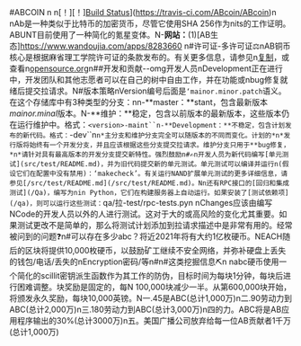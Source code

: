 #ABCOIN n n[！][！][Build Status](https://travis-ci.com/ABcoin/ABcoin.svg?branch=master)](https://travis-ci.com/ABcoin/ABcoin)n nAb是一种类似于比特币的加密货币，尽管它使用SHA 256作为nits的工作证明。ABUNT目前使用了一种简化的氪星变体。N-**网站：**(1)[AB生态]https://www.wandoujia.com/apps/8283660  n#许可证-多许可证⚖️nAB铜币核心是根据麻省理工学院许可证的条款发布的。有关更多信息，请参见n[复制](复制)，或查看n[opensource.org](https://opensource.org/licenses/MIT)n##开发和贡献--omg开发人员nDevelopment正在进行中，开发团队和其他志愿者可以在自己的树中自由工作，并在功能或nbug修复就绪后提交拉请求。N#版本策略nVersion编号后面是`‘mainor.minor.patch`语义。在这个存储库中有3种类型的分支：nn-**master：**stant，包含最新版本*mainor.minal*版本。N-**维护：**稳定，包含以前版本的最新版本，这些版本仍在运行维护中。格式：`<version>-maint``n-**Development：**不稳定，包含计划发布的新代码。格式：`<version>-dev``n`n*主分支和维护分支完全可以随版本的不同而变化。计划的*n*发行版将始终有一个开发分支，并且应该根据这些分支提交拉请求。维护分支只用于**bug修复，*n*请针对具有最高版本的开发分支提交新特性。强烈鼓励n#✍️n开发人员为新代码编写[单元测试](src/test/README.md)，并为旧代码提交新的单元测试。单元测试可以编译并运行n(假设它们在配置中没有禁用)：‘makecheck’。有关运行NAND扩展单元测试的更多详细信息，请参见[/src/test/README.md](/src/test/README.md)。Nn还有RPC接口的[回归和集成测试](/Qa)，编写为nin Python，它们在构建服务器上自动运行。如果安装了[测试依赖项](/qa)，则可以运行这些测试：`qa/拉-test/rpc-tests.pyn nChanges应该由编写NCode的开发人员以外的人进行测试。这对于大的或高风险的变化尤其重要。如果测试更改不是简单的，那么将测试计划添加到拉请求描述中是非常有用的。经常被问到的问题❓n#可以存在多少abc？将近2021年将有大约1亿枚硬币。NEACH随后的区块将提供10,000枚硬币，以鼓励矿工继续不安全网络，并弥补硬盘上丢失的钱包/电话/丢失的nEncryption密码/等n#n#这类挖掘信息⛏n nabc硬币使用一个简化的scillit密钥派生函数作为其工作的防伪，目标时间为每块1分钟，每块后进行困难调整。块奖励是固定的，每N 100,000块减少一半。从第600,000块开始，将颁发永久奖励，每块10,000英镑。N一.45是ABC(总计1,000万)n二.90劳动力到ABC(总计2,000万)n三.180劳动力到ABC(总计3,000万)n四的力。ABC将是AB应用程序输出的30%(总计3000万)n五。美国广播公司放弃给每一位AB贡献者1千万(总计1,000万)
